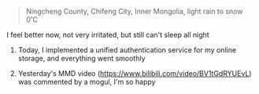 > Ningcheng County, Chifeng City, Inner Mongolia, light rain to snow 0˚C

I feel better now, not very irritated, but still can't sleep all night

1. Today, I implemented a unified authentication service for my online storage, and everything went smoothly

2. Yesterday's MMD video (https://www.bilibili.com/video/BV1tGdRYUEvL) was commented by a mogul, I'm so happy
